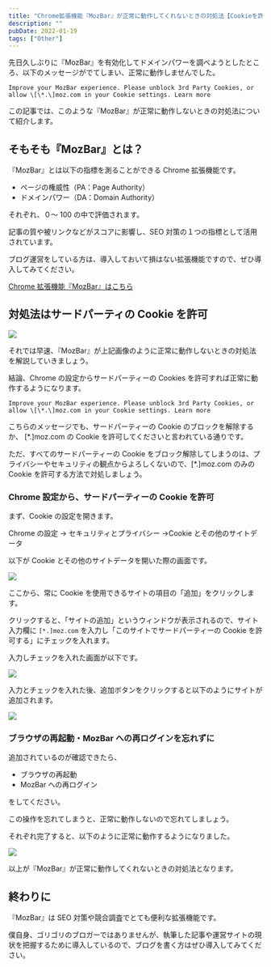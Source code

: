```yaml
---
title: "Chrome拡張機能『MozBar』が正常に動作してくれないときの対処法【Cookieを許可せよ】"
description: ""
pubDate: 2022-01-19
tags: ["Other"]
---
```


先日久しぶりに『MozBar』を有効化してドメインパワーを調べようとしたところ、以下のメッセージがでてしまい、正常に動作しませんでした。

```
Improve your MozBar experience. Please unblock 3rd Party Cookies, or allow \[\*.\]moz.com in your Cookie settings. Learn more
```

この記事では、このような『MozBar』が正常に動作しないときの対処法について紹介します。

## そもそも『MozBar』とは？

『MozBar』とは以下の指標を測ることができる Chrome 拡張機能です。

-   ページの権威性（PA：Page Authority）
-   ドメインパワー（DA：Domain Authority）

それぞれ、０～ 100 の中で評価されます。

記事の質や被リンクなどがスコアに影響し、SEO 対策の１つの指標として活用されています。

ブログ運営をしている方は、導入しておいて損はない拡張機能ですので、ぜひ導入してみてください。

[Chrome 拡張機能『MozBar』はこちら](https://chrome.google.com/webstore/detail/mozbar/eakacpaijcpapndcfffdgphdiccmpknp/related)

## 対処法はサードパーティの Cookie を許可

![](/images/blog-mozbar-001-1024x605.jpg)

それでは早速、『MozBar』が上記画像のように正常に動作しないときの対処法を解説していきましょう。

結論、Chrome の設定からサードパーティーの Cookies を許可すれば正常に動作するようになります。

```
Improve your MozBar experience. Please unblock 3rd Party Cookies, or allow \[\*.\]moz.com in your Cookie settings. Learn more
```

こちらのメッセージでも、サードパーティーの Cookie のブロックを解除するか、 \[\*.\]moz.com の Cookie を許可してくださいと言われている通りです。

ただ、すべてのサードパーティーの Cookie をブロック解除してしまうのは、プライバシーやセキュリティの観点からよろしくないので、\[\*.\]moz.com のみの Cookie を許可する方法で対処しましょう。

### Chrome 設定から、サードパーティーの Cookie を許可

まず、Cookie の設定を開きます。

Chrome の設定 → セキュリティとプライバシー →Cookie とその他のサイトデータ

以下が Cookie とその他のサイトデータを開いた際の画面です。

![](/images/blog-mozbar-002-1024x605.jpg)

ここから、常に Cookie を使用できるサイトの項目の「追加」をクリックします。

クリックすると、「サイトの追加」というウィンドウが表示されるので、サイト入力欄に `[*.]moz.com` を入力し「このサイトでサードパーティーの Cookie を許可する」にチェックを入れます。

入力しチェックを入れた画面が以下です。

![](/images/blog-mozbar-003-1024x605.jpg)

入力とチェックを入れた後、追加ボタンをクリックすると以下のようにサイトが追加されます。

![](/images/blog-mozbar-004-1024x605.jpg)

### ブラウザの再起動・MozBar への再ログインを忘れずに

追加されているのが確認できたら、

-   ブラウザの再起動
-   MozBar への再ログイン

をしてください。

この操作を忘れてしまうと、正常に動作しないので忘れてしましょう。

それぞれ完了すると、以下のように正常に動作するようになりました。

![](/images/blog-mozbar-005-1024x605.jpg)

以上が『MozBar』が正常に動作してくれないときの対処法となります。

## 終わりに

『MozBar』は SEO 対策や競合調査でとても便利な拡張機能です。

僕自身、ゴリゴリのブロガーではありませんが、執筆した記事や運営サイトの現状を把握するために導入しているので、ブログを書く方はぜひ導入してみてください。
